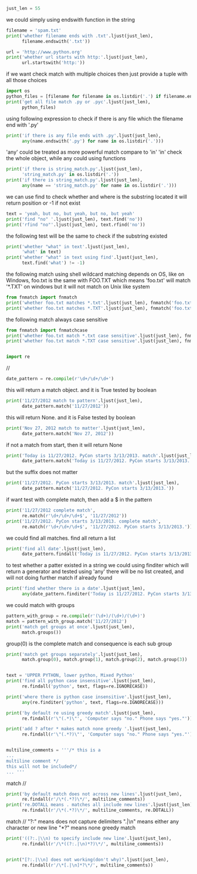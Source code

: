 
```python
just_len = 55
```

 we could simply using endswith function in the string
```python
filename = 'spam.txt'
print('whether filename ends with .txt'.ljust(just_len),
      filename.endswith('.txt'))

url = 'http://www.python.org'
print('whether url starts with http:'.ljust(just_len),
      url.startswith('http:'))

```

 if we want check match with multiple choices
 then just provide a tuple with all those choices
```python
import os
python_files = [filename for filename in os.listdir('.') if filename.endswith(('.py', '.pyc'))]
print('get all file match .py or .pyc'.ljust(just_len),
      python_files)

```

 using following expression to check if there is any file which the filename end with '.py'
```python
print('if there is any file ends with .py'.ljust(just_len),
      any(name.endswith('.py') for name in os.listdir('.')))

```

 'any' could be treated as more powerful match compare to 'in'
 'in' check the whole object, while any could using functions
```python
print('if there is string_match.py'.ljust(just_len),
      'string_match.py' in os.listdir('.'))
print('if there is string_match.py'.ljust(just_len),
      any(name == 'string_match.py' for name in os.listdir('.')))

```

 we can use find to check whether and where is the substring located
 it will return position or -1 if not exist
```python
text = 'yeah, but no, but yeah, but no, but yeah'
print('find "no" '.ljust(just_len), text.find('no'))
print('rfind "no"'.ljust(just_len), text.rfind('no'))

```

 the following test will be the same to check if the substring existed
```python
print('whether "what" in text'.ljust(just_len),
      'what' in text)
print('whether "what" in text using find'.ljust(just_len),
      text.find('what') != -1)

```

 the following match using shell wildcard matching
 depends on OS, like on Windows, foo.txt is the same with FOO.TXT
 which means 'foo.txt' will match '*.TXT' on windows
 but it will not match on Unix like system
```python
from fnmatch import fnmatch
print('whether foo.txt matches *.txt'.ljust(just_len), fnmatch('foo.txt', '*.txt'))
print('whether foo.txt matches *.TXT'.ljust(just_len), fnmatch('foo.txt', '*.TXT'))

```

 the following match always case sensitive
```python
from fnmatch import fnmatchcase
print('whether foo.txt match *.txt case sensitive'.ljust(just_len), fnmatchcase('foo.txt', '*.txt'))
print('whether foo.txt match *.TXT case sensitive'.ljust(just_len), fnmatchcase('foo.txt', '*.TXT'))


import re
```

 <digit>/<digit>/<digit>
```python
date_pattern = re.compile(r'\d+/\d+/\d+')
```

 this will return a match object. and it is True tested by boolean
```python
print('11/27/2012 match to pattern'.ljust(just_len),
      date_pattern.match('11/27/2012'))
```

 this will return None. and it is False tested by boolean
```python
print('Nov 27, 2012 match to matter'.ljust(just_len),
      date_pattern.match('Nov 27, 2012'))

```

 if not a match from start, then it will return None
```python
print('Today is 11/27/2012. PyCon starts 3/13/2013. match'.ljust(just_len),
      date_pattern.match('Today is 11/27/2012. PyCon starts 3/13/2013.'))
```

 but the suffix does not matter
```python
print('11/27/2012. PyCon starts 3/13/2013. match'.ljust(just_len),
      date_pattern.match('11/27/2012. PyCon starts 3/13/2013.'))

```

 if want test with complete match, then add a $ in the pattern
```python
print('11/27/2012 complete match',
      re.match(r'\d+/\d+/\d+$', '11/27/2012'))
print('11/27/2012. PyCon starts 3/13/2013. complete match',
      re.match(r'\d+/\d+/\d+$', '11/27/2012. PyCon starts 3/13/2013.'))

```

 we could find all matches. find all return a list
```python
print('find all date'.ljust(just_len),
      date_pattern.findall('Today is 11/27/2012. PyCon starts 3/13/2013.'))

```

 to test whether a patter existed in a string
 we could using finditer which will return a generator
 and tested using 'any'
 there will be no list created, and will not doing further match if already found
```python
print('find whether there is a date'.ljust(just_len),
      any(date_pattern.finditer('Today is 11/27/2012. PyCon starts 3/13/2013.')))

```

 we could match with groups
```python
pattern_with_group = re.compile(r'(\d+)/(\d+)/(\d+)')
match = pattern_with_group.match('11/27/2012')
print('match get groups at once'.ljust(just_len),
      match.groups())

```

 group(0) is the complete match
 and consequence is each sub group
```python
print('match get groups separately'.ljust(just_len),
      match.group(0), match.group(1), match.group(2), match.group(3))


text = 'UPPER PYTHON, lower python, Mixed Python'
print('find all python case insensitive'.ljust(just_len),
      re.findall('python', text, flags=re.IGNORECASE))

print('where there is python case insensitive'.ljust(just_len),
      any(re.finditer('python', text, flags=re.IGNORECASE)))

print('by default re using greedy match'.ljust(just_len),
      re.findall(r'\"(.*)\"', 'Computer says "no." Phone says "yes."'))

print('add ? after * makes match none greedy '.ljust(just_len),
      re.findall(r'\"(.*?)\"', 'Computer says "no." Phone says "yes."'))


multiline_comments = '''/* this is a
...
multiline comment */
this will not be included*/
... '''
```

 match /*<any comments>*/
```python
print('by default match does not across new lines'.ljust(just_len),
      re.findall(r'/\*(.*?)\*/', multiline_comments))
print('re.DOTALL means . matches all include new lines'.ljust(just_len),
      re.findall(r'/\*(.*?)\*/', multiline_comments, re.DOTALL))

```

 match /*<any comments could across new lines>*/
 "?:"   means does not capture delimiters
 ".|\n" means either any character or new line
 "*?"   means none greedy match
```python
print('((?:.|\\n) to specify include new line'.ljust(just_len),
      re.findall(r'/\*((?:.|\n)*?)\*/', multiline_comments))


print("[?:.|\\n] does not working(don't why)".ljust(just_len),
      re.findall(r'/\*[.|\n]*?\*/', multiline_comments))

```

